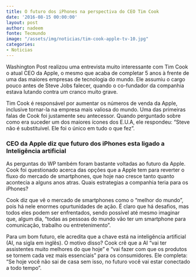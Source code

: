 ```yaml
---
title: O futuro dos iPhones na perspectiva do CEO Tim Cook
date: '2016-08-15 00:00:00'
layout: post
author: nadeem
fonte: Tecmundo
image: "/assets/img/noticias/tim-cook-apple-tv-10.jpg"
categories:
- Noticias
---
```


Washington Post realizou uma entrevista muito interessante com Tim Cook o atual CEO da Apple, o mesmo que acaba de completar 5 anos à frente de uma das maiores empresas de tecnologia do mundo. 
Ele assumiu o cargo pouco antes de Steve Jobs falecer, quando o co-fundador da companhia estava lutando contra um cranco muito grave.

Tim Cook é responsável por aumentar os números de venda da Apple, inclusive tornar-la na empresa mais valiosa do mundo.
Uma das primeiras falas de Cook foi justamente seu antecessor. 
Quando perguntado sobre como era suceder um dos maiores ícones dos E.U.A, ele respondeu: “Steve não é substituivel.
Ele foi o único em tudo o que fez”.

### CEO da Apple diz que futuro dos iPhones esta ligado a Inteligência artificial

As perguntas do WP também foram bastante voltadas ao futuro da Apple. 
Cook foi questionado acerca das opções que a Apple tem para reverter o fluxo do mercado de smartphones, que hoje nao cresce tanto quanto acontecia a alguns anos atras. 
Quais estrategias a companhia teria para os iPhones?

Cook diz que vê o mercado de smartphones como o “melhor do mundo”, pois há nele enormes opurtunidades de ação. 
É claro que há desafios, mas todos eles podem ser enfrentados, sendo possível até mesmo imaginar que, algum dia, “todas as pessoas do mundo vão ter um smartphone para comunicação, trabalho ou entretenimento”.

Para um bom futuro, ele acredita que a chave está na inteligência artificial (AI, na sigla em inglês). 
O motivo disso? 
Cook crê que a AI “vai ter assistentes muito melhores do que hoje” e “vai fazer com que os produtos se tornem cada vez mais essenciais” para os consumidores. 
Ele completa: “Se hoje você não sai de casa sem isso, no futuro você vai estar conectado a todo tempo”.